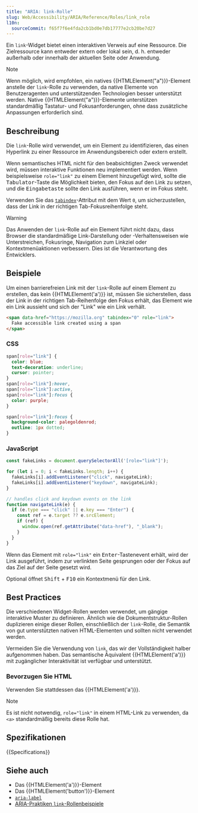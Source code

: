 ```yaml
---
title: "ARIA: link-Rolle"
slug: Web/Accessibility/ARIA/Reference/Roles/link_role
l10n:
  sourceCommit: f65f7f6e4fda2cb1bd0e7db17777e2cb20be7d27
---
```


Ein `link`-Widget bietet einen interaktiven Verweis auf eine Ressource. Die Zielressource kann entweder extern oder lokal sein, d. h. entweder außerhalb oder innerhalb der aktuellen Seite oder Anwendung.

> [!NOTE]
> Wenn möglich, wird empfohlen, ein natives {{HTMLElement("a")}}-Element anstelle der `link`-Rolle zu verwenden, da native Elemente von Benutzeragenten und unterstützenden Technologien besser unterstützt werden. Native {{HTMLElement("a")}}-Elemente unterstützen standardmäßig Tastatur- und Fokusanforderungen, ohne dass zusätzliche Anpassungen erforderlich sind.

## Beschreibung

Die `link`-Rolle wird verwendet, um ein Element zu identifizieren, das einen Hyperlink zu einer Ressource im Anwendungsbereich oder extern erstellt.

Wenn semantisches HTML nicht für den beabsichtigten Zweck verwendet wird, müssen interaktive Funktionen neu implementiert werden. Wenn beispielsweise `role="link"` zu einem Element hinzugefügt wird, sollte die <kbd>Tabulator</kbd>-Taste die Möglichkeit bieten, den Fokus auf den Link zu setzen, und die <kbd>Eingabetaste</kbd> sollte den Link ausführen, wenn er im Fokus steht.

Verwenden Sie das [`tabindex`](/de/docs/Web/HTML/Global_attributes/tabindex)-Attribut mit dem Wert `0`, um sicherzustellen, dass der Link in der richtigen Tab-Fokusreihenfolge steht.

> [!WARNING]
> Das Anwenden der `link`-Rolle auf ein Element führt nicht dazu, dass Browser die standardmäßige Link-Darstellung oder -Verhaltensweisen wie Unterstreichen, Fokusringe, Navigation zum Linkziel oder Kontextmenüaktionen verbessern. Dies ist die Verantwortung des Entwicklers.

## Beispiele

Um einen barrierefreien Link mit der `link`-Rolle auf einem Element zu erstellen, das kein {{HTMLElement('a')}} ist, müssen Sie sicherstellen, dass der Link in der richtigen Tab-Reihenfolge den Fokus erhält, das Element wie ein Link aussieht und sich der "Link" wie ein Link verhält.

```html
<span data-href="https://mozilla.org" tabindex="0" role="link">
  Fake accessible link created using a span
</span>
```

### CSS

```css
span[role="link"] {
  color: blue;
  text-decoration: underline;
  cursor: pointer;
}
span[role="link"]:hover,
span[role="link"]:active,
span[role="link"]:focus {
  color: purple;
}

span[role="link"]:focus {
  background-color: palegoldenrod;
  outline: 1px dotted;
}
```

### JavaScript

```js
const fakeLinks = document.querySelectorAll('[role="link"]');

for (let i = 0; i < fakeLinks.length; i++) {
  fakeLinks[i].addEventListener("click", navigateLink);
  fakeLinks[i].addEventListener("keydown", navigateLink);
}

// handles click and keydown events on the link
function navigateLink(e) {
  if (e.type === "click" || e.key === "Enter") {
    const ref = e.target ?? e.srcElement;
    if (ref) {
      window.open(ref.getAttribute("data-href"), "_blank");
    }
  }
}
```

Wenn das Element mit `role="link"` ein <kbd>Enter</kbd>-Tastenevent erhält, wird der Link ausgeführt, indem zur verlinkten Seite gesprungen oder der Fokus auf das Ziel auf der Seite gesetzt wird.

Optional öffnet <kbd>Shift</kbd> + <kbd>F10</kbd> ein Kontextmenü für den Link.

## Best Practices

Die verschiedenen Widget-Rollen werden verwendet, um gängige interaktive Muster zu definieren. Ähnlich wie die Dokumentstruktur-Rollen duplizieren einige dieser Rollen, einschließlich der `link`-Rolle, die Semantik von gut unterstützten nativen HTML-Elementen und sollten nicht verwendet werden.

Vermeiden Sie die Verwendung von `link`, das wir der Vollständigkeit halber aufgenommen haben. Das semantische Äquivalent {{HTMLElement('a')}} mit zugänglicher Interaktivität ist verfügbar und unterstützt.

### Bevorzugen Sie HTML

Verwenden Sie stattdessen das {{HTMLElement('a')}}.

> [!NOTE]
> Es ist nicht notwendig, `role="link"` in einem HTML-Link zu verwenden, da `<a>` standardmäßig bereits diese Rolle hat.

## Spezifikationen

{{Specifications}}

## Siehe auch

- Das {{HTMLElement('a')}}-Element
- Das {{HTMLElement('button')}}-Element
- [`aria-label`](/de/docs/Web/Accessibility/ARIA/Reference/Attributes/aria-label)
- [ARIA-Praktiken `link`-Rollenbeispiele](https://www.w3.org/WAI/ARIA/apg/patterns/link/examples/link/)
